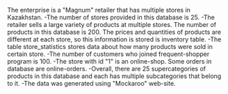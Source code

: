 The enterprise is a "Magnum" retailer that has multiple stores in Kazakhstan. 
-The number of stores provided in this database is 25. 
-The retailer sells a large variety of products at multiple
stores. The number of products in this database is 200. The prices and quantities of products are different at each store, so this information is stored is inventory table.
-The table store_statistics stores data about how many products were sold in certain store.
-The number of customers who joined frequent-shopper program is 100.
-The store with id "1" is an online-shop. Some orders in database are online-orders.
-Overall, there are 25 supercategories of products in this database and each has multiple subcategories that belong to it.
-The data was generated using "Mockaroo" web-site.